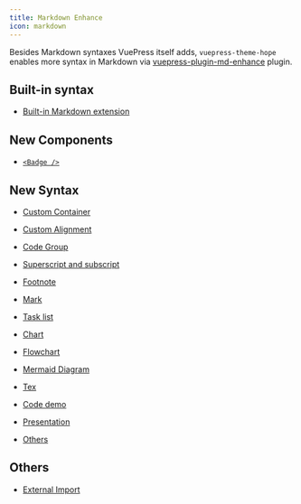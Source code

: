```yaml
---
title: Markdown Enhance
icon: markdown
---
```


Besides Markdown syntaxes VuePress itself adds, `vuepress-theme-hope` enables more syntax in Markdown via [vuepress-plugin-md-enhance][md-enhance] plugin.

<!-- more -->

## Built-in syntax

- [Built-in Markdown extension](../../cookbook/vuepress/markdown.md)

## New Components

- [`<Badge />`](components.md#badge)

## New Syntax

- [Custom Container](container.md)

- [Custom Alignment](align.md)

- [Code Group](code-group.md)

- [Superscript and subscript](sup-sub.md)

- [Footnote](footnote.md)

- [Mark](mark.md)

- [Task list](tasklist.md)

- [Chart](chart.md)

- [Flowchart](flowchart.md)

- [Mermaid Diagram](mermaid.md)

- [Tex](tex.md)

- [Code demo](demo.md)

- [Presentation](presentation.md)

- [Others](others.md)

## Others

- [External Import](external.md)

[md-enhance]: https://vuepress-theme-hope.github.io/v2/md-enhance/

